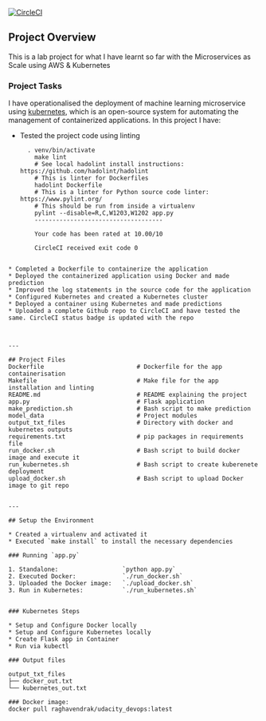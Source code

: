 [![CircleCI](https://circleci.com/gh/raghavendrak89/udacity_proj.svg?style=svg)](https://circleci.com/gh/raghavendrak89/udacity_proj)

## Project Overview

This is a lab project for what I have learnt so far with the Microservices as Scale using AWS & Kubernetes

### Project Tasks

I have operationalised the deployment of machine learning microservice using [kubernetes](https://kubernetes.io/), which is an open-source system for automating the management of containerized applications. In this project I have:
* Tested the project code using linting
  ```#!/bin/bash -eo pipefail
    . venv/bin/activate
      make lint
      # See local hadolint install instructions:   https://github.com/hadolint/hadolint
      # This is linter for Dockerfiles
      hadolint Dockerfile
      # This is a linter for Python source code linter: https://www.pylint.org/
      # This should be run from inside a virtualenv
      pylint --disable=R,C,W1203,W1202 app.py
      ------------------------------------

      Your code has been rated at 10.00/10

      CircleCI received exit code 0
```

* Completed a Dockerfile to containerize the application
* Deployed the containerized application using Docker and made prediction
* Improved the log statements in the source code for the application
* Configured Kubernetes and created a Kubernetes cluster
* Deployed a container using Kubernetes and made predictions
* Uploaded a complete Github repo to CircleCI and have tested the same. CircleCI status badge is updated with the repo



---

## Project Files
Dockerfile                          # Dockerfile for the app containerisation
Makefile                            # Make file for the app installation and linting
README.md                           # README explaining the project
app.py                              # Flask application
make_prediction.sh                  # Bash script to make prediction
model_data                          # Project modules
output_txt_files                    # Directory with docker and kubernetes outputs
requirements.txt                    # pip packages in requirements file
run_docker.sh                       # Bash script to build docker image and execute it
run_kubernetes.sh                   # Bash script to create kuberenete deployment
upload_docker.sh                    # Bash script to upload Docker image to git repo


---

## Setup the Environment

* Created a virtualenv and activated it
* Executed `make install` to install the necessary dependencies

### Running `app.py`

1. Standalone:                  `python app.py`
2. Executed Docker:             `./run_docker.sh`
3. Uploaded the Docker image:   `./upload_docker.sh`  
3. Run in Kubernetes:           `./run_kubernetes.sh`


### Kubernetes Steps

* Setup and Configure Docker locally
* Setup and Configure Kubernetes locally
* Create Flask app in Container
* Run via kubectl

### Output files

output_txt_files
├── docker_out.txt
└── kubernetes_out.txt

### Docker image:
docker pull raghavendrak/udacity_devops:latest
